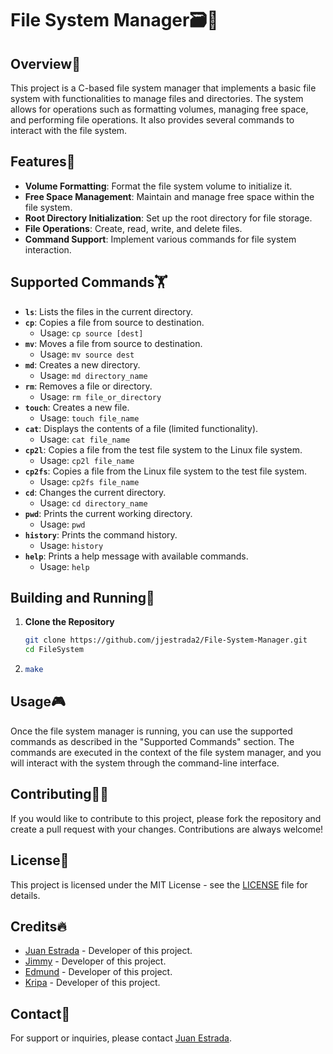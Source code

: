 # File System Manager🗃️👹

## Overview🤗

This project is a C-based file system manager that implements a basic file system with functionalities to manage files and directories. The system allows for operations such as formatting volumes, managing free space, and performing file operations. It also provides several commands to interact with the file system.

## Features🙌

- **Volume Formatting**: Format the file system volume to initialize it.
- **Free Space Management**: Maintain and manage free space within the file system.
- **Root Directory Initialization**: Set up the root directory for file storage.
- **File Operations**: Create, read, write, and delete files.
- **Command Support**: Implement various commands for file system interaction.

## Supported Commands🏋️

- **`ls`**: Lists the files in the current directory.
- **`cp`**: Copies a file from source to destination.
  - Usage: `cp source [dest]`
- **`mv`**: Moves a file from source to destination.
  - Usage: `mv source dest`
- **`md`**: Creates a new directory.
  - Usage: `md directory_name`
- **`rm`**: Removes a file or directory.
  - Usage: `rm file_or_directory`
- **`touch`**: Creates a new file.
  - Usage: `touch file_name`
- **`cat`**: Displays the contents of a file (limited functionality).
  - Usage: `cat file_name`
- **`cp2l`**: Copies a file from the test file system to the Linux file system.
  - Usage: `cp2l file_name`
- **`cp2fs`**: Copies a file from the Linux file system to the test file system.
  - Usage: `cp2fs file_name`
- **`cd`**: Changes the current directory.
  - Usage: `cd directory_name`
- **`pwd`**: Prints the current working directory.
  - Usage: `pwd`
- **`history`**: Prints the command history.
  - Usage: `history`
- **`help`**: Prints a help message with available commands.
  - Usage: `help`

## Building and Running🐢

1. **Clone the Repository**

   ```bash
   git clone https://github.com/jjestrada2/File-System-Manager.git
   cd FileSystem
2. ```bash
   make


## Usage🎮

Once the file system manager is running, you can use the supported commands as described in the "Supported Commands" section. The commands are executed in the context of the file system manager, and you will interact with the system through the command-line interface.


## Contributing🙇‍♂️

If you would like to contribute to this project, please fork the repository and create a pull request with your changes. Contributions are always welcome!

## License📜

This project is licensed under the MIT License - see the [LICENSE](https://choosealicense.com/licenses/mit/) file for details.

## Credits🔥

- [Juan Estrada](https://github.com/jjestrada2) - Developer of this project.
- [Jimmy](https://github.com/Nexumi) - Developer of this project.
- [Edmund](https://github.com/EdmUUUndo) - Developer of this project.
- [Kripa](https://github.com/kpokhrel501) - Developer of this project.

## Contact🦻

For support or inquiries, please contact [Juan Estrada](mailto:juan5801331@gmail.com).

